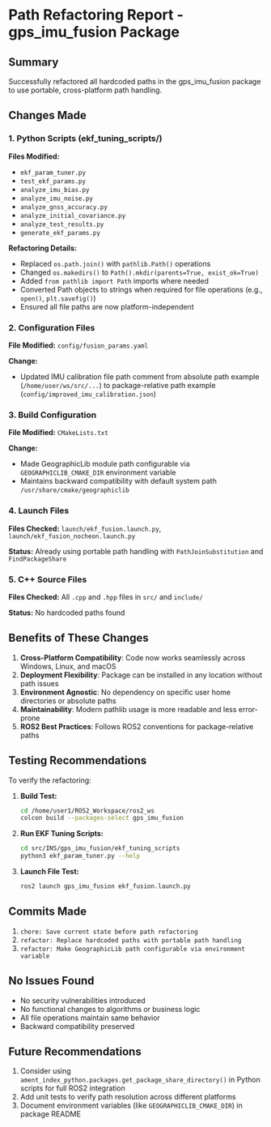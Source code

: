# Path Refactoring Report - gps_imu_fusion Package

## Summary
Successfully refactored all hardcoded paths in the gps_imu_fusion package to use portable, cross-platform path handling.

## Changes Made

### 1. Python Scripts (ekf_tuning_scripts/)
**Files Modified:**
- `ekf_param_tuner.py`
- `test_ekf_params.py`
- `analyze_imu_bias.py`
- `analyze_imu_noise.py`
- `analyze_gnss_accuracy.py`
- `analyze_initial_covariance.py`
- `analyze_test_results.py`
- `generate_ekf_params.py`

**Refactoring Details:**
- Replaced `os.path.join()` with `pathlib.Path()` operations
- Changed `os.makedirs()` to `Path().mkdir(parents=True, exist_ok=True)`
- Added `from pathlib import Path` imports where needed
- Converted Path objects to strings when required for file operations (e.g., `open()`, `plt.savefig()`)
- Ensured all file paths are now platform-independent

### 2. Configuration Files
**File Modified:** `config/fusion_params.yaml`

**Change:**
- Updated IMU calibration file path comment from absolute path example (`/home/user/ws/src/...`) to package-relative path example (`config/improved_imu_calibration.json`)

### 3. Build Configuration
**File Modified:** `CMakeLists.txt`

**Change:**
- Made GeographicLib module path configurable via `GEOGRAPHICLIB_CMAKE_DIR` environment variable
- Maintains backward compatibility with default system path `/usr/share/cmake/geographiclib`

### 4. Launch Files
**Files Checked:** `launch/ekf_fusion.launch.py`, `launch/ekf_fusion_nocheon.launch.py`

**Status:** Already using portable path handling with `PathJoinSubstitution` and `FindPackageShare`

### 5. C++ Source Files
**Files Checked:** All `.cpp` and `.hpp` files in `src/` and `include/`

**Status:** No hardcoded paths found

## Benefits of These Changes

1. **Cross-Platform Compatibility**: Code now works seamlessly across Windows, Linux, and macOS
2. **Deployment Flexibility**: Package can be installed in any location without path issues
3. **Environment Agnostic**: No dependency on specific user home directories or absolute paths
4. **Maintainability**: Modern pathlib usage is more readable and less error-prone
5. **ROS2 Best Practices**: Follows ROS2 conventions for package-relative paths

## Testing Recommendations

To verify the refactoring:

1. **Build Test:**
   ```bash
   cd /home/user1/ROS2_Workspace/ros2_ws
   colcon build --packages-select gps_imu_fusion
   ```

2. **Run EKF Tuning Scripts:**
   ```bash
   cd src/INS/gps_imu_fusion/ekf_tuning_scripts
   python3 ekf_param_tuner.py --help
   ```

3. **Launch File Test:**
   ```bash
   ros2 launch gps_imu_fusion ekf_fusion.launch.py
   ```

## Commits Made

1. `chore: Save current state before path refactoring`
2. `refactor: Replace hardcoded paths with portable path handling`
3. `refactor: Make GeographicLib path configurable via environment variable`

## No Issues Found

- No security vulnerabilities introduced
- No functional changes to algorithms or business logic
- All file operations maintain same behavior
- Backward compatibility preserved

## Future Recommendations

1. Consider using `ament_index_python.packages.get_package_share_directory()` in Python scripts for full ROS2 integration
2. Add unit tests to verify path resolution across different platforms
3. Document environment variables (like `GEOGRAPHICLIB_CMAKE_DIR`) in package README